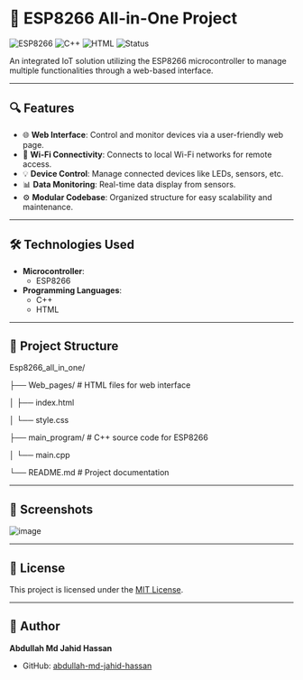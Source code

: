# 🔌 ESP8266 All-in-One Project

![ESP8266](https://img.shields.io/badge/Project-ESP8266%20All--in--One-blue)
![C++](https://img.shields.io/badge/Language-C++-yellow)
![HTML](https://img.shields.io/badge/Markup-HTML-orange)
![Status](https://img.shields.io/badge/Status-Running-orange)

An integrated IoT solution utilizing the ESP8266 microcontroller to manage multiple functionalities through a web-based interface.

---

## 🔍 Features

- 🌐 **Web Interface**: Control and monitor devices via a user-friendly web page.
- 📶 **Wi-Fi Connectivity**: Connects to local Wi-Fi networks for remote access.
- 💡 **Device Control**: Manage connected devices like LEDs, sensors, etc.
- 📊 **Data Monitoring**: Real-time data display from sensors.
- ⚙️ **Modular Codebase**: Organized structure for easy scalability and maintenance.

---

## 🛠️ Technologies Used

- **Microcontroller**:
  - ESP8266
- **Programming Languages**:
  - C++
  - HTML

---

## 📁 Project Structure

Esp8266_all_in_one/

├── Web_pages/ # HTML files for web interface

│ ├── index.html

│ └── style.css

├── main_program/ # C++ source code for ESP8266

│ └── main.cpp

└── README.md # Project documentation


---

## 📸 Screenshots

![image](https://github.com/user-attachments/assets/5f88358f-2eef-4975-9169-411979a94319)

---

## 📄 License

This project is licensed under the [MIT License](LICENSE).

---

## 👤 Author

**Abdullah Md Jahid Hassan**

- GitHub: [abdullah-md-jahid-hassan](https://github.com/abdullah-md-jahid-hassan)
